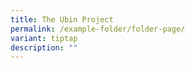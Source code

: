 ```yaml
---
title: The Ubin Project
permalink: /example-folder/folder-page/
variant: tiptap
description: ""
---
```

<p></p>